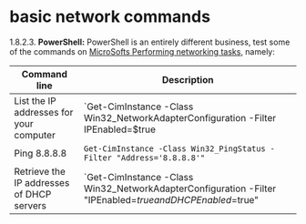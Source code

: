 # basic network commands

1.8.2.3. **PowerShell:** PowerShell is an entirely different business, test some of the commands on [MicroSofts Performing networking tasks](https://learn.microsoft.com/en-us/powershell/scripting/samples/performing-networking-tasks?view=powershell-7.5), namely:

|Command line|Description|
|-|-|
|List the IP addresses for your computer|`Get-CimInstance -Class Win32_NetworkAdapterConfiguration -Filter IPEnabled=$true | Select-Object -ExpandProperty IPAddress`|
|Ping 8.8.8.8|`Get-CimInstance -Class Win32_PingStatus -Filter "Address='8.8.8.8'"`|
|Retrieve the IP addresses of DHCP servers|`Get-CimInstance -Class Win32_NetworkAdapterConfiguration -Filter  "IPEnabled=$true and DHCPEnabled=$true" |  Format-Table -Property DHCP*`|